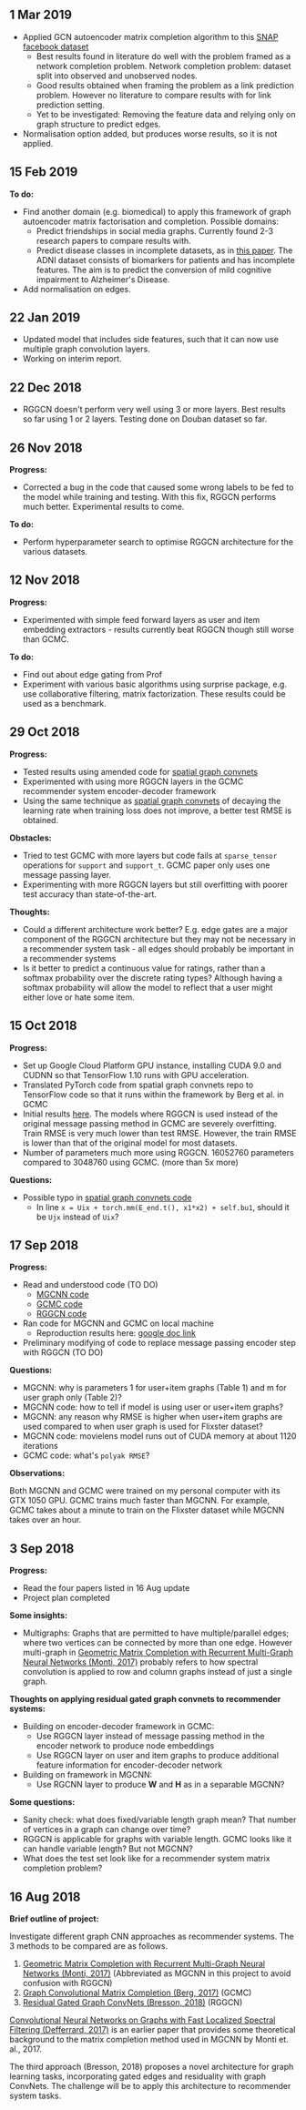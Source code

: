## 1 Mar 2019
* Applied GCN autoencoder matrix completion algorithm to this [SNAP facebook dataset](https://snap.stanford.edu/data/ego-Facebook.html)
  * Best results found in literature do well with the problem framed as a network completion problem. Network completion problem: dataset split into observed and unobserved nodes.
  * Good results obtained when framing the problem as a link prediction problem. However no literature to compare results with for link prediction setting.
  * Yet to be investigated: Removing the feature data and relying only on graph structure to predict edges.
* Normalisation option added, but produces worse results, so it is not applied.

## 15 Feb 2019
**To do:**
* Find another domain (e.g. biomedical) to apply this framework of graph autoencoder matrix factorisation and completion. Possible domains:
   * Predict friendships in social media graphs. Currently found 2-3 research papers to compare results with.
   * Predict disease classes in incomplete datasets, as in [this paper](https://arxiv.org/pdf/1803.11550.pdf). The ADNI dataset consists of biomarkers for patients and has incomplete features. The aim is to predict the conversion of mild cognitive impairment to Alzheimer's Disease.
* Add normalisation on edges.

## 22 Jan 2019
* Updated model that includes side features, such that it can now use multiple graph convolution layers.
* Working on interim report.

## 22 Dec 2018
* RGGCN doesn't perform very well using 3 or more layers. Best results so far using 1 or 2 layers. Testing done on Douban dataset so far.

## 26 Nov 2018
**Progress:**
* Corrected a bug in the code that caused some wrong labels to be fed to the model while training and testing. With this fix, RGGCN performs much better. Experimental results to come.

**To do:**
* Perform hyperparameter search to optimise RGGCN architecture for the various datasets.

## 12 Nov 2018
**Progress:**
* Experimented with simple feed forward layers as user and item embedding extractors - results currently beat RGGCN though still worse than GCMC.

**To do:**
* Find out about edge gating from Prof
* Experiment with various basic algorithms using surprise package, e.g. use collaborative filtering, matrix factorization. These results could be used as a benchmark. 

## 29 Oct 2018
**Progress:**
* Tested results using amended code for [spatial graph convnets](https://github.com/xbresson/spatial_graph_convnets)
* Experimented with using more RGGCN layers in the GCMC recommender system encoder-decoder framework
* Using the same technique as [spatial graph convnets](https://github.com/xbresson/spatial_graph_convnets) of decaying the learning rate when training loss does not improve, a better test RMSE is obtained.

**Obstacles:**
* Tried to test GCMC with more layers but code fails at `sparse_tensor` operations for `support` and `support_t`. GCMC paper only uses one message passing layer.
* Experimenting with more RGGCN layers but still overfitting with poorer test accuracy than state-of-the-art.

**Thoughts:**
* Could a different architecture work better? E.g. edge gates are a major component of the RGGCN architecture but they may not be necessary in a recommender system task - all edges should probably be important in a recommender systems
* Is it better to predict a continuous value for ratings, rather than a softmax probability over the discrete rating types? Although having a softmax probability will allow the model to reflect that a user might either love or hate some item.

## 15 Oct 2018
**Progress:**
* Set up Google Cloud Platform GPU instance, installing CUDA 9.0 and CUDNN so that TensorFlow 1.10 runs with GPU acceleration.
* Translated PyTorch code from spatial graph convnets repo to TensorFlow code so that it runs within the framework by Berg et al. in GCMC
* Initial results [here](https://drive.google.com/drive/u/1/folders/1iid714S1XqTvL129w2zl_wYioqdR7sno). The models where RGGCN is used instead of the original message passing method in GCMC are severely overfitting. Train RMSE is very much lower than test RMSE. However, the train RMSE is lower than that of the original model for most datasets.
* Number of parameters much more using RGGCN. 16052760 parameters compared to 3048760 using GCMC. (more than 5x more)

**Questions:**
* Possible typo in [spatial graph convnets code](https://github.com/xbresson/spatial_graph_convnets/blob/master/01_residual_gated_graph_convnets_subgraph_matching.ipynb)
  * In line `x = Uix + torch.mm(E_end.t(), x1*x2) + self.bu1`, should it be `Ujx` instead of `Uix`?

## 17 Sep 2018
**Progress:**
* Read and understood code (TO DO)
  * [MGCNN code](https://github.com/fmonti/mgcnn)
  * [GCMC code](https://github.com/riannevdberg/gc-mc)
  * [RGGCN code](https://github.com/xbresson/spatial_graph_convnets)
* Ran code for MGCNN and GCMC on local machine
  * Reproduction results here: [google doc link](https://docs.google.com/document/d/1nU2W1fV3GRLtKmrvvLsA_G1Miu7KFXu7P2NjN1BoqXg/edit?usp=sharing)
* Preliminary modifying of code to replace message passing encoder step with RGGCN (TO DO)

**Questions:**
* MGCNN: why is parameters 1 for user+item graphs (Table 1) and m for user graph only (Table 2)?
* MGCNN code: how to tell if model is using user or user+item graphs?
* MGCNN: any reason why RMSE is higher when user+item graphs are used compared to when user graph is used for Flixster dataset?
* MGCNN code: movielens model runs out of CUDA memory at about 1120 iterations
* GCMC code: what's `polyak RMSE`?

**Observations:**

Both MGCNN and GCMC were trained on my personal computer with its GTX 1050 GPU. GCMC trains much faster than MGCNN. For example, GCMC takes about a minute to train on the Flixster dataset while MGCNN takes over an hour.

## 3 Sep 2018
**Progress:**
* Read the four papers listed in 16 Aug update
* Project plan completed

**Some insights:**
* Multigraphs: Graphs that are permitted to have multiple/parallel edges; where two vertices can be connected by more than one edge. However multi-graph in [Geometric Matrix Completion with Recurrent Multi-Graph Neural Networks (Monti, 2017)](https://arxiv.org/abs/1704.06803) probably refers to how spectral convolution is applied to row and column graphs instead of just a single graph.

**Thoughts on applying residual gated graph convnets to recommender systems:**
* Building on encoder-decoder framework in GCMC:
  * Use RGGCN layer instead of message passing method in the encoder network to produce node embeddings
  * Use RGGCN layer on user and item graphs to produce additional feature information for encoder-decoder network
* Building on framework in MGCNN:
  * Use RGCNN layer to produce **W** and **H** as in a separable MGCNN?

**Some questions:**
* Sanity check: what does fixed/variable length graph mean? That number of vertices in a graph can change over time?
* RGGCN is applicable for graphs with variable length. GCMC looks like it can handle variable length? But not MGCNN?
* What does the test set look like for a recommender system matrix completion problem?


## 16 Aug 2018
**Brief outline of project:**

Investigate different graph CNN approaches as recommender systems. The 3 methods to be compared are as follows.
1. [Geometric Matrix Completion with Recurrent Multi-Graph Neural Networks (Monti, 2017)](https://arxiv.org/abs/1704.06803) (Abbreviated as MGCNN in this project to avoid confusion with RGGCN)
1. [Graph Convolutional Matrix Completion (Berg, 2017)](https://arxiv.org/abs/1706.02263) (GCMC)
1. [Residual Gated Graph ConvNets (Bresson, 2018)](https://arxiv.org/abs/1711.07553) (RGGCN)

[Convolutional Neural Networks on Graphs with Fast Localized Spectral Filtering (Defferrard, 2017)](https://arxiv.org/pdf/1606.09375.pdf) is an earlier paper that provides some theoretical background to the matrix completion method used in MGCNN by Monti et. al., 2017. 

The third approach (Bresson, 2018) proposes a novel architecture for graph learning tasks, incorporating gated edges and residuality with graph ConvNets. The challenge will be to apply this architecture to recommender system tasks.
